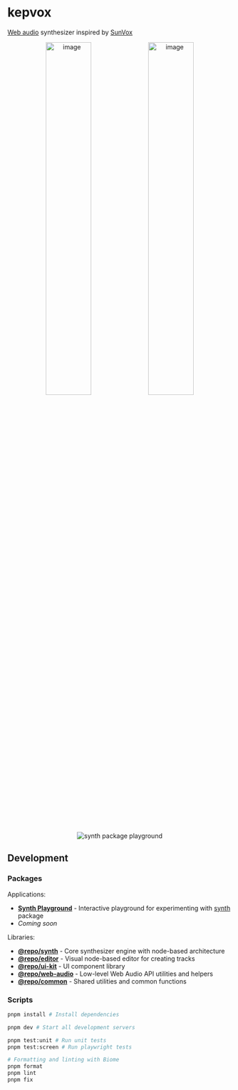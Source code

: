 # kepvox

[Web audio](https://developer.mozilla.org/en-US/docs/Web/API/Web_Audio_API) synthesizer inspired by [SunVox](https://www.warmplace.ru/soft/sunvox/index_ru.php)

<p align="center">
  <img width="45%" alt="image" src="https://github.com/user-attachments/assets/3b71e24a-355b-4046-90fb-5ef626bcb2c5" />
  <img width="45%" alt="image" src="https://github.com/user-attachments/assets/4a436cb2-2517-4aa6-b6e7-3496f10756c0" />
</p>

<p align="center">
  <a href="https://picalines.github.io/kepvox/synth-playground/" style="text-decoration: none">
    <img alt="synth package playground" src="https://img.shields.io/badge/synth_package_playground-black?style=for-the-badge&logo=github&link=https%3A%2F%2Fpicalines.github.io%2Fkepvox%2Fsynth-playground"></a>
</p>

## Development

### Packages

Applications:
- **[Synth Playground](./apps/synth-playground/README.md)** - Interactive playground for experimenting with [synth](./packages/synth/README.md) package
- *Coming soon*

Libraries:
- **[@repo/synth](./packages/synth/README.md)** - Core synthesizer engine with node-based architecture
- **[@repo/editor](./packages/editor/README.md)** - Visual node-based editor for creating tracks
- **[@repo/ui-kit](./packages/ui-kit/README.md)** - UI component library
- **[@repo/web-audio](./packages/web-audio/README.md)** - Low-level Web Audio API utilities and helpers
- **[@repo/common](./packages/common/README.md)** - Shared utilities and common functions

### Scripts

```bash
pnpm install # Install dependencies

pnpm dev # Start all development servers

pnpm test:unit # Run unit tests
pnpm test:screen # Run playwright tests

# Formatting and linting with Biome
pnpm format
pnpm lint
pnpm fix
```
